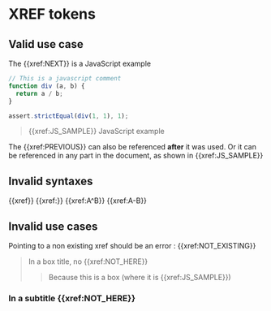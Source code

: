 # XREF tokens

## Valid use case

The {{xref:NEXT}} is a JavaScript example

```javascript
// This is a javascript comment
function div (a, b) {
  return a / b;
}

assert.strictEqual(div(1, 1), 1);
```

> {{xref:JS_SAMPLE}} JavaScript example

The {{xref:PREVIOUS}} can also be referenced **after** it was used.
Or it can be referenced in any part in the document, as shown in {{xref:JS_SAMPLE}}

## Invalid syntaxes

{{xref}}
{{xref:}}
{{xref:A^B}}
{{xref:A-B}}

## Invalid use cases

Pointing to a non existing xref should be an error : {{xref:NOT_EXISTING}}

> In a box title, no {{xref:NOT_HERE}}
>> Because this is a box (where it is {{xref:JS_SAMPLE}})

### In a subtitle {{xref:NOT_HERE}}
